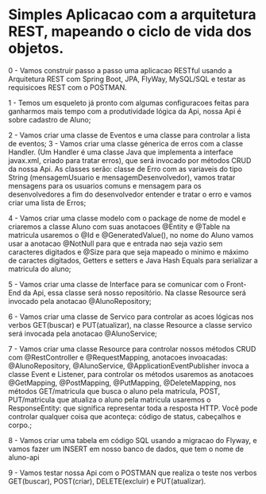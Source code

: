 # Simples Aplicacao com a arquitetura REST, mapeando o ciclo de vida dos objetos.
0 - Vamos construir passo a passo uma aplicacao RESTful usando a Arquitetura REST com Spring Boot, JPA, FlyWay, MySQL/SQL e testar as requisicoes REST com o POSTMAN.    

1 - Temos um esqueleto já pronto com algumas configuracoes feitas para ganharmos mais tempo com a produtividade lógica da Api, nossa Api é sobre cadastro de Aluno;

2 - Vamos criar uma classe de Eventos e uma classe para controlar a lista de eventos;
3 - Vamos criar uma classe génerica de erros com a classe Handler. (Um Handler é uma classe Java que implementa a interface javax.xml, criado para tratar erros), que será invocado por métodos CRUD da nossa Api. As classes serão: classe de Erro com as variaveis do tipo String (mensagemUsuario e mensagemDesenvolvedor), vamos tratar mensagens para os usuarios comuns e mensagem para os desenvolvedores a fim do desenvolvedor entender e tratar o erro e vamos criar uma lista de Erros;                                              

4 - Vamos criar uma classe modelo com o package de nome de model e criaremos a classe Aluno com suas anotacoes @Entity e @Table na matricula usaremos o @Id e @GeneratedValue(), no nome do Aluno vamos usar a anotacao @NotNull para que e entrada nao seja vazio sem caracteres digitados e @Size para que seja mapeado o minimo e máximo de caractes digitados, Getters e setters e Java Hash Equals para serializar a matricula do aluno;                                                                        

5 - Vamos criar uma classe de Interface para se comunicar com o Front-End da Api, essa classe será nosso repositório. Na classe Resource será invocado pela anotacao @AlunoRepository;        

6 - Vamos criar uma classe de Servico para controlar as acoes lógicas nos verbos GET(buscar) e PUT(atualizar), na classe Resource a classe servico será invocada pela anotacao @AlunoService;                                            

7 - Vamos criar uma classe Resource para controlar nossos métodos CRUD com @RestController e @RequestMapping, anotacoes invoacadas: @AlunoRepository, @AlunoService, @ApplicationEventPublisher invoca a classe Event e Listener, para controlar os métodos usaremos as anotacoes @GetMapping, @PostMapping, @PutMapping, @DeleteMapping, nos métodos GET/matricula que busca o aluno pela matricula, POST, PUT/matricula que atualiza o aluno pela matricula usaremos o ResponseEntity: que significa representar toda a resposta HTTP. Você pode controlar qualquer coisa que aconteça: código de status, cabeçalhos e corpo.;                                                      

8 - Vamos criar uma tabela em código SQL usando a migracao do Flyway, e vamos fazer um INSERT em nosso banco de dados, que tem o nome de aluno-api

9 - Vamos testar nossa Api com o POSTMAN que realiza o teste nos verbos GET(buscar), POST(criar), DELETE(excluir) e PUT(atualizar).
